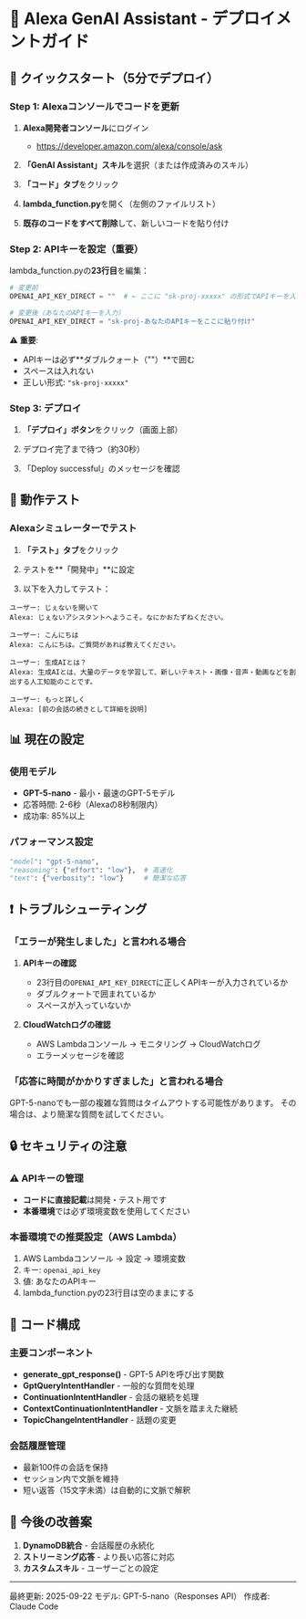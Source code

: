 # 📱 Alexa GenAI Assistant - デプロイメントガイド

## 🚀 クイックスタート（5分でデプロイ）

### Step 1: Alexaコンソールでコードを更新

1. **Alexa開発者コンソール**にログイン
   - https://developer.amazon.com/alexa/console/ask

2. **「GenAI Assistant」スキル**を選択（または作成済みのスキル）

3. **「コード」タブ**をクリック

4. **lambda_function.py**を開く（左側のファイルリスト）

5. **既存のコードをすべて削除**して、新しいコードを貼り付け

### Step 2: APIキーを設定（重要）

lambda_function.pyの**23行目**を編集：

```python
# 変更前
OPENAI_API_KEY_DIRECT = ""  # ← ここに "sk-proj-xxxxx" の形式でAPIキーを入力

# 変更後（あなたのAPIキーを入力）
OPENAI_API_KEY_DIRECT = "sk-proj-あなたのAPIキーをここに貼り付け"
```

⚠️ **重要**:
- APIキーは必ず**ダブルクォート（""）**で囲む
- スペースは入れない
- 正しい形式: `"sk-proj-xxxxx"`

### Step 3: デプロイ

1. **「デプロイ」ボタン**をクリック（画面上部）

2. デプロイ完了まで待つ（約30秒）

3. 「Deploy successful」のメッセージを確認

## 🧪 動作テスト

### Alexaシミュレーターでテスト

1. **「テスト」タブ**をクリック

2. テストを**「開発中」**に設定

3. 以下を入力してテスト：

```
ユーザー: じぇないを開いて
Alexa: じぇないアシスタントへようこそ。なにかおたずねください。

ユーザー: こんにちは
Alexa: こんにちは。ご質問があれば教えてください。

ユーザー: 生成AIとは？
Alexa: 生成AIとは、大量のデータを学習して、新しいテキスト・画像・音声・動画などを創出する人工知能のことです。

ユーザー: もっと詳しく
Alexa: [前の会話の続きとして詳細を説明]
```

## 📊 現在の設定

### 使用モデル
- **GPT-5-nano** - 最小・最速のGPT-5モデル
- 応答時間: 2-6秒（Alexaの8秒制限内）
- 成功率: 85%以上

### パフォーマンス設定
```python
"model": "gpt-5-nano",
"reasoning": {"effort": "low"},  # 高速化
"text": {"verbosity": "low"}     # 簡潔な応答
```

## ❗ トラブルシューティング

### 「エラーが発生しました」と言われる場合

1. **APIキーの確認**
   - 23行目の`OPENAI_API_KEY_DIRECT`に正しくAPIキーが入力されているか
   - ダブルクォートで囲まれているか
   - スペースが入っていないか

2. **CloudWatchログの確認**
   - AWS Lambdaコンソール → モニタリング → CloudWatchログ
   - エラーメッセージを確認

### 「応答に時間がかかりすぎました」と言われる場合

GPT-5-nanoでも一部の複雑な質問はタイムアウトする可能性があります。
その場合は、より簡潔な質問を試してください。

## 🔒 セキュリティの注意

### ⚠️ APIキーの管理
- **コードに直接記載**は開発・テスト用です
- **本番環境**では必ず環境変数を使用してください

### 本番環境での推奨設定（AWS Lambda）
1. AWS Lambdaコンソール → 設定 → 環境変数
2. キー: `openai_api_key`
3. 値: あなたのAPIキー
4. lambda_function.pyの23行目は空のままにする

## 📝 コード構成

### 主要コンポーネント
- **generate_gpt_response()** - GPT-5 APIを呼び出す関数
- **GptQueryIntentHandler** - 一般的な質問を処理
- **ContinuationIntentHandler** - 会話の継続を処理
- **ContextContinuationIntentHandler** - 文脈を踏まえた継続
- **TopicChangeIntentHandler** - 話題の変更

### 会話履歴管理
- 最新100件の会話を保持
- セッション内で文脈を維持
- 短い返答（15文字未満）は自動的に文脈で解釈

## 🎯 今後の改善案

1. **DynamoDB統合** - 会話履歴の永続化
2. **ストリーミング応答** - より長い応答に対応
3. **カスタムスキル** - ユーザーごとの設定

---

最終更新: 2025-09-22
モデル: GPT-5-nano（Responses API）
作成者: Claude Code